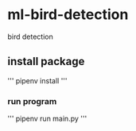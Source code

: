 # ml-bird-detection
bird detection

## install package
'''
pipenv install
'''

### run program
'''
pipenv run main.py
'''
